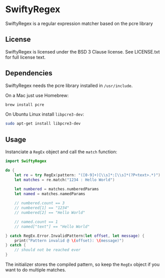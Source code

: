 # SwiftyRegex

SwiftyRegex is a regular expression matcher based on the pcre library

## License

SwiftyRegex is licensed under the BSD 3 Clause license. See LICENSE.txt for full license text.

## Dependencies

SwiftyRegex needs the pcre library installed in `/usr/include`.

On a Mac just use Homebrew:

~~~bash
brew install pcre
~~~

On Ubuntu Linux install `libpcre3-dev`:

~~~bash
sudo apt-get install libpcre3-dev
~~~

## Usage

Instanciate a `RegEx` object and call the `match` function:

~~~swift
import SwiftyRegex

do {
    let re = try RegEx(pattern: "([0-9]+)[\\s]*:[\\s]*(?P<text>.*)")
    let matches = re.match("1234 : Hello World")

    let numbered = matches.numberedParams
    let named = matches.namedParams
    
    // numbered.count == 3
    // numbered[1] == "1234"
    // numbered[2] == "Hello World"

	// named.count == 1
	// named["text"] == "Hello World"

} catch RegEx.Error.InvalidPattern(let offset, let message) {
	print("Pattern invalid @ \(offset): \(message)")
} catch {
	// should not be reached ever
}
~~~

The initializer stores the compiled pattern, so keep the `RegEx` object if you want to do multiple matches.
